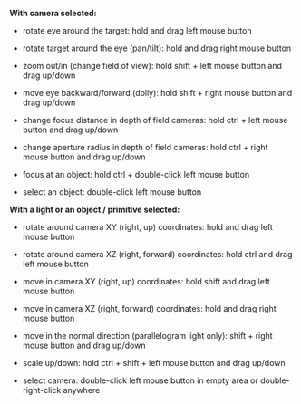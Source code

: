 **With camera selected:**

 - rotate eye around the target: hold and drag left mouse button

 - rotate target around the eye (pan/tilt): hold and drag right mouse button

 - zoom out/in (change field of view): hold shift + left mouse button and drag up/down

 - move eye backward/forward (dolly): hold shift + right mouse button and drag up/down

 - change focus distance in depth of field cameras: hold ctrl + left mouse button and drag up/down

 - change aperture radius in depth of field cameras: hold ctrl + right mouse button and drag up/down

 - focus at an object: hold ctrl + double-click left mouse button

 - select an object: double-click left mouse button

**With a light or an object / primitive selected:**

 - rotate around camera XY (right, up) coordinates: hold and drag left mouse button

 - rotate around camera XZ (right, forward) coordinates: hold ctrl and drag left mouse button

 - move in camera XY (right, up) coordinates: hold shift and drag left mouse button

 - move in camera XZ (right, forward) coordinates: hold and drag right mouse button

 - move in the normal direction (parallelogram light only): shift + right mouse button and drag up/down

 - scale up/down: hold ctrl + shift + left mouse button and drag up/down

 - select camera: double-click left mouse button in empty area or double-right-click anywhere
